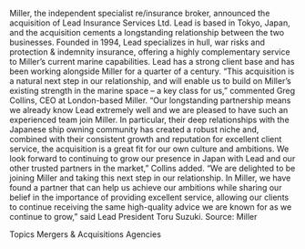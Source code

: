 Miller, the independent specialist re/insurance broker, announced the acquisition of Lead Insurance Services Ltd. Lead is based in Tokyo, Japan, and the acquisition cements a longstanding relationship between the two businesses.
Founded in 1994, Lead specializes in hull, war risks and protection & indemnity insurance, offering a highly complementary service to Miller’s current marine capabilities. Lead has a strong client base and has been working alongside Miller for a quarter of a century.
“This acquisition is a natural next step in our relationship, and will enable us to build on Miller’s existing strength in the marine space – a key class for us,” commented Greg Collins, CEO at London-based Miller.
“Our longstanding partnership means we already know Lead extremely well and we are pleased to have such an experienced team join Miller. In particular, their deep relationships with the Japanese ship owning community has created a robust niche and, combined with their consistent growth and reputation for excellent client service, the acquisition is a great fit for our own culture and ambitions. We look forward to continuing to grow our presence in Japan with Lead and our other trusted partners in the market,” Collins added.
“We are delighted to be joining Miller and taking this next step in our relationship. In Miller, we have found a partner that can help us achieve our ambitions while sharing our belief in the importance of providing excellent service, allowing our clients to continue receiving the same high-quality advice we are known for as we continue to grow,” said Lead President Toru Suzuki.
Source: Miller

Topics
Mergers & Acquisitions
Agencies
